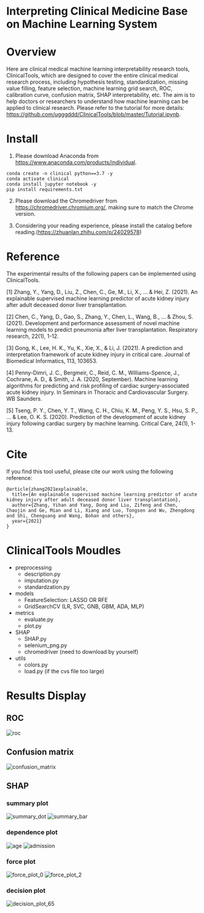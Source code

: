 # Interpreting Clinical Medicine Base on Machine Learning System


# Overview
Here are clinical medical machine learning interpretability research tools, ClinicalTools, which are designed to cover the entire clinical medical research process, including hypothesis testing, standardization, missing value filling, feature selection, machine learning grid search, ROC, calibration curve, confusion matrix, SHAP interpretability, etc. The aim is to help doctors or researchers to understand how machine learning can be applied to clinical research. Please refer to the tutorial for more details: https://github.com/ugggddd/ClinicalTools/blob/master/Tutorial.ipynb.


# Install

1. Please download Anaconda from https://www.anaconda.com/products/individual.
```
conda create -n clinical python==3.7 -y
conda activate clinical
conda install jupyter notebook -y
pip install requirements.txt
```
2. Please download the Chromedriver from https://chromedriver.chromium.org/, making sure to match the Chrome version.

3. Considering your reading experience, please install the catalog before reading.(https://zhuanlan.zhihu.com/p/24029578)


# Reference

The experimental results of the following papers can be implemented using ClinicalTools.

[1] Zhang, Y., Yang, D., Liu, Z., Chen, C., Ge, M., Li, X., ... & Hei, Z. (2021). An explainable supervised machine learning predictor of acute kidney injury after adult deceased donor liver transplantation.

[2] Chen, C., Yang, D., Gao, S., Zhang, Y., Chen, L., Wang, B., ... & Zhou, S. (2021). Development and performance assessment of novel machine learning models to predict pneumonia after liver transplantation. Respiratory research, 22(1), 1-12.

[3] Gong, K., Lee, H. K., Yu, K., Xie, X., & Li, J. (2021). A prediction and interpretation framework of acute kidney injury in critical care. Journal of Biomedical Informatics, 113, 103653.

[4] Penny-Dimri, J. C., Bergmeir, C., Reid, C. M., Williams-Spence, J., Cochrane, A. D., & Smith, J. A. (2020, September). Machine learning algorithms for predicting and risk profiling of cardiac surgery-associated acute kidney injury. In Seminars in Thoracic and Cardiovascular Surgery. WB Saunders.

[5] Tseng, P. Y., Chen, Y. T., Wang, C. H., Chiu, K. M., Peng, Y. S., Hsu, S. P., ... & Lee, O. K. S. (2020). Prediction of the development of acute kidney injury following cardiac surgery by machine learning. Critical Care, 24(1), 1-13.

# Cite

If you find this tool useful, please cite our work using the following reference:
```
@article{zhang2021explainable,
  title={An explainable supervised machine learning predictor of acute kidney injury after adult deceased donor liver transplantation},
  author={Zhang, Yihan and Yang, Dong and Liu, Zifeng and Chen, Chaojin and Ge, Mian and Li, Xiang and Luo, Tongsen and Wu, Zhengdong and Shi, Chenguang and Wang, Bohan and others},
  year={2021}
}
```

# ClinicalTools Moudles
- preprocessing
  - description.py
  - imputation.py
  - standardzation.py
- models
  - FeatureSelection: LASSO OR RFE
  - GridSearchCV (LR, SVC, GNB, GBM, ADA, MLP)
- metrics
  - evaluate.py
  - plot.py
- SHAP
  - SHAP.py
  - selenium_png.py
  - chromedriver (need to download by yourself)
- utils
  - colors.py
  - load.py (if the cvs file too large)

# Results Display

## ROC
![roc](./Example_pics/roc.png)

## Confusion matrix

![confusion_matrix](./Example_pics/Confusion_matrix.png)

## SHAP 

### summary plot
![summary_dot](./Example_pics/summary_dot.png)
![summary_bar](./Example_pics/summary_bar.png)


### dependence plot

![age](./Example_pics/Age.png)
![admission](./Example_pics/Admission.png)

### force plot

![force_plot_0](./Example_pics/force_plot_patients_0.png)
![force_plot_2](./Example_pics/force_plot_patients_2.png)

### decision plot

![decision_plot_65](./Example_pics/patient_39.png)